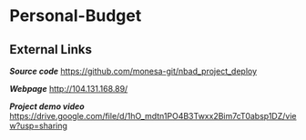 # Personal-Budget

## **External Links**
**_Source code_**
https://github.com/monesa-git/nbad_project_deploy

**_Webpage_**
http://104.131.168.89/

**_Project demo video_**
https://drive.google.com/file/d/1hO_mdtn1PO4B3Twxx2Bim7cT0absp1DZ/view?usp=sharing

